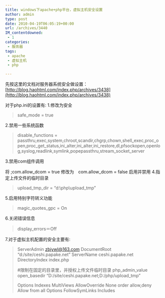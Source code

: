 ```yaml
---
title: windows下apache+php平台，虚拟主机安全设置
author: admin
type: post
date: 2010-04-19T06:05:19+00:00
url: /archives/3440
IM_contentdowned:
 - 1
categories:
 - 服务器
tags:
 - apache
 - 虚拟主机
 - php

---
```

先按这里的文档对服务器系统安全做设置： [http://blog.haohtml.com/index.php/archives/3438](http://blog.haohtml.com/index.php/archives/3438)

对于php.ini的设置有:
1.修改为安全

> safe_mode = true

2.禁用一些系统函数

> disable\_functions = passthru,exec,system,chroot,scandir,chgrp,chown,shell\_exec,proc\_open,proc\_get\_status,ini\_alter,ini\_alter,ini\_restore,dl,pfsockopen,openlog,syslog,readlink,symlink,popepassthru,stream\_socket\_server

3.禁用com组件调用

将 ;com.allow\_dcom = true 修改为　com.allow\_dcom = false 启用并禁用
4.指定上传文件的临时目录

> upload\_tmp\_dir = “d:\php\upload_tmp”

5.启用特别字符转义功能

> magic\_quotes\_gpc = On

6.关闭错误信息

> display_errors＝Off

7.对于虚拟主机配置的安全主要有:

>
> ServerAdmin zbjywl@163.com
> DocumentRoot “d:/site/ceshi.papake.net”
> ServerName ceshi.papake.net
> DirectoryIndex index.php
>
> #限制在固定的目录里，并授权上传文件临时目录
> php\_admin\_value open\_basedir “D:/site/ceshi.papake.net;D:/php/upload\_tmp”
>
>
> Options Indexes MultiViews
> AllowOverride None
> order allow,deny
> Allow from all
> Options FollowSymLinks Includes
>
>
>
